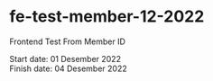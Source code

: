 # fe-test-member-12-2022
Frontend Test From Member ID

Start date: 01 Desember 2022\
Finish date: 04 Desember 2022